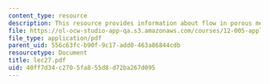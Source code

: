 ```yaml
---
content_type: resource
description: This resource provides information about flow in porous media.
file: https://ol-ocw-studio-app-qa.s3.amazonaws.com/courses/12-005-applications-of-continuum-mechanics-to-earth-atmospheric-and-planetary-sciences-spring-2006/40ff7d34c2705fa855d8d72ba267d095_lec27.pdf
file_type: application/pdf
parent_uid: 556c63fc-b90f-9c17-add0-463a86844cdb
resourcetype: Document
title: lec27.pdf
uid: 40ff7d34-c270-5fa8-55d8-d72ba267d095
---
```

